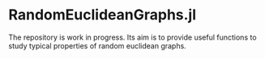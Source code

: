 # RandomEuclideanGraphs.jl
The repository is work in progress. Its aim is to provide useful functions to study typical properties of random euclidean graphs.
